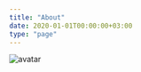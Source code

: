 ```yaml
---
title: "About"
date: 2020-01-01T00:00:00+03:00
type: "page"
---
```


![avatar](/images/about/avatar.jpg#center)
